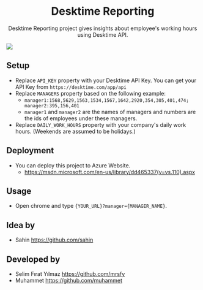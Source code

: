<h1 align="center">Desktime Reporting</h1>
<p align="center">Desktime Reporting project gives insights about employee's working hours using Desktime API.</p>


![](https://raw.githubusercontent.com/svtek/desktime-reporting/master/desktime-reporting/screenshot_1.png)

## Setup
* Replace `API_KEY` property with your Desktime API Key. You can get your API Key from `https://desktime.com/app/api`
* Replace `MANAGERS` property based on the following example:
    * `manager1:1568,5629,1563,1534,1567,1642,2920,354,305,401,474; manager2:395,156,401`
    * `manager1` and `manager2` are the names of managers and numbers are the ids of employees under these managers.
* Replace `DAILY_WORK_HOURS` property with your company's daily work hours. (Weekends are assumed to be holidays.)

## Deployment
* You can deploy this project to Azure Website.
    * https://msdn.microsoft.com/en-us/library/dd465337(v=vs.110).aspx

## Usage
* Open chrome and type `{YOUR_URL}?manager={MANAGER_NAME}`.

## Idea by
* Sahin https://github.com/sahin

## Developed by
* Selim Fırat Yılmaz https://github.com/mrsfy
* Muhammet https://github.com/muhammet
